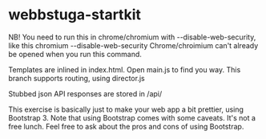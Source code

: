 webbstuga-startkit
==================

NB! You need to run this in chrome/chromium with --disable-web-security, like this
  chromium --disable-web-security
Chrome/chroimium can't already be opened when you run this command.

Templates are inlined in index.html. Open main.js to find you way.
This branch supports routing, using director.js

Stubbed json API responses are stored in /api/


This exercise is basically just to make your web app a bit prettier, using Bootstrap 3.
Note that using Bootstrap comes with some caveats. It's not a free lunch. Feel free to ask about the pros and cons of using Bootstrap.